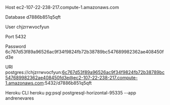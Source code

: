 Host
ec2-107-22-238-217.compute-1.amazonaws.com

Database
d7886b851q5qft

User
chjzrrwvocfyun

Port
5432

Password
6c767d53f89a96526ac9f34f9824fb72b38789bc547689982362ae408450fd3e

URI
postgres://chjzrrwvocfyun:6c767d53f89a96526ac9f34f9824fb72b38789bc547689982362ae408450fd3e@ec2-107-22-238-217.compute-1.amazonaws.com:5432/d7886b851q5qft

Heroku CLI
heroku pg:psql postgresql-horizontal-95335 --app andrenevares

